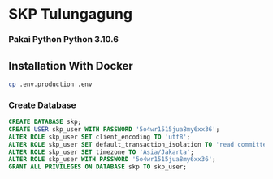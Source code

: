 # SKP Tulungagung

### Pakai Python Python 3.10.6


## Installation With Docker

```sh
cp .env.production .env
```

### Create Database

```sql
CREATE DATABASE skp;
CREATE USER skp_user WITH PASSWORD '5o4wr1515jua8my6xx36';
ALTER ROLE skp_user SET client_encoding TO 'utf8';
ALTER ROLE skp_user SET default_transaction_isolation TO 'read committed';
ALTER ROLE skp_user SET timezone TO 'Asia/Jakarta';
ALTER ROLE skp_user WITH PASSWORD '5o4wr1515jua8my6xx36';
GRANT ALL PRIVILEGES ON DATABASE skp TO skp_user;
```
